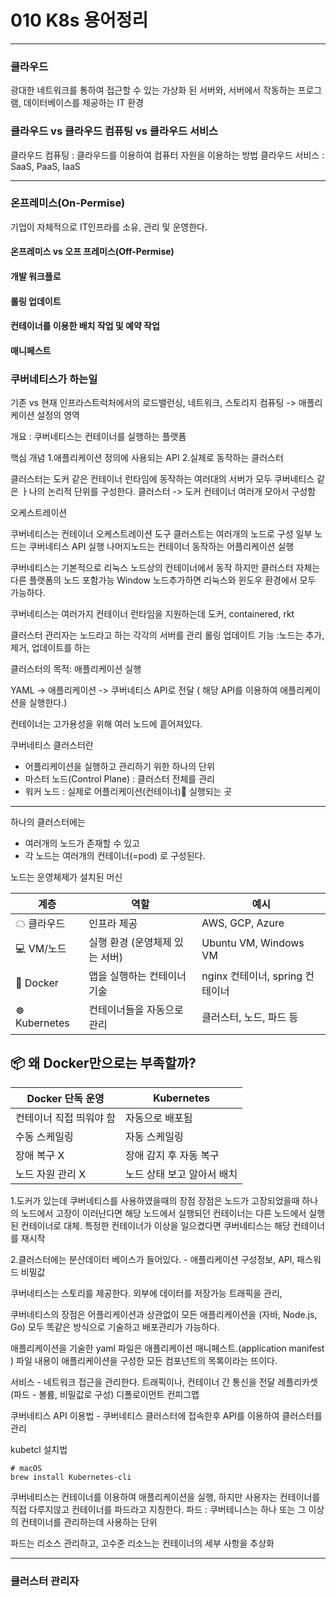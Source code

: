 
# 010 K8s 용어정리
---


### 클라우드 
광대한 네트워크를 통하여 접근할 수 있는 가상화 된 서버와, 서버에서 작동하는 프로그램, 데이터베이스를 제공하는 IT 환경

### 클라우드 vs 클라우드 컴퓨팅 vs 클라우드 서비스
클라우드 컴퓨팅 : 클라우드를 이용하여 컴퓨터 자원을 이용하는 방법
클라우드 서비스 : SaaS, PaaS, IaaS


----

### 온프레미스(On-Permise)

기업이 자체적으로 IT인프라를 소유, 관리 및 운영한다.

#### 온프레미스 vs 오프 프레미스(Off-Permise)



#### 개발 워크플로
#### 롤링 업데이트 
#### 컨테이너를 이용한 배치 작업 및 예약 작업

#### 매니페스트 


### 쿠버네티스가 하는일 

기존 vs 현재 
인프라스트럭처에서의 로드밸런싱, 네트워크, 스토리지 컴퓨팅
-> 애플리케이션 설정의 영역

개요 : 
쿠버네티스는 컨테이너를 실행하는 플랫폼

핵심 개념 
1.애플리케이션 정의에 사용되는 API 
2.실제로 동작하는 클러스터 

클러스터는 도커 같은 컨테이너 런타임에 동작하는 여러대의 서버가 모두 쿠버네티스 같은 ㅏ나의 논리적 단위를 구성한다.
클러스터 -> 도커 컨테이너 여러개 모아서 구성함 

오케스트레이션 

쿠버네티스는 컨테이너 오케스트레이션 도구 
클러스트는 여러개의 노드로 구성
일부 노드는 쿠버네티스 API 실행
나머지노드는 컨테이너 동작하는 어플리케이션 실행

쿠버네티스는 기본적으로  리눅스 노드상의 컨테이너에서 동작
하지만 클러스터 자체는 다른 플랫폼의 노드 포함가능
Window 노드추가하면 리눅스와 윈도우 환경에서 모두 가능하다.

쿠버네티스는 여러가지 컨테이너 런타임을 지원하는데 도커,  containered, rkt 


클러스터 관리자는 노드라고 하는 각각의 서버를 관리 
롤링 업데이트 기능 :노드는 추가, 제거, 업데이트를 하는 

클러스터의 목적: 애플리케이션 실행 

YAML -> 애플리케이션 -> 쿠버네티스 API로 전달 ( 해당 API를 이용하여 애플리케이션을 실행한다.)

컨테이너는 고가용성을 위해 여러 노드에 흩어져있다.


쿠버네티스 클러스터란 
- 어플리케이션을 실행하고 관리하기 위한 하나의 단위 
- 마스터 노드(Control Plane) : 클러스터 전체를 관리 
- 워커 노드  : 실제로 어플리케이션(컨테이너) 실행되는 곳 
  

---

하나의 클러스터에는 

- 여러개의 노드가 존재할 수 있고
- 각 노드는 여러개의 컨테이너(=pod) 로 구성된다.


노드는 운영체제가 설치된 머신

|계층|역할|예시|
|---|---|---|
|☁ 클라우드|인프라 제공|AWS, GCP, Azure|
|💻 VM/노드|실행 환경 (운영체제 있는 서버)|Ubuntu VM, Windows VM|
|🐳 Docker|앱을 실행하는 컨테이너 기술|nginx 컨테이너, spring 컨테이너|
|☸ Kubernetes|컨테이너들을 자동으로 관리|클러스터, 노드, 파드 등|

## 📦 왜 Docker만으로는 부족할까?

|Docker 단독 운영|Kubernetes|
|---|---|
|컨테이너 직접 띄워야 함|자동으로 배포됨|
|수동 스케일링|자동 스케일링|
|장애 복구 X|장애 감지 후 자동 복구|
|노드 자원 관리 X|노드 상태 보고 알아서 배치|

1.도커가 있는데 쿠버네티스를 사용하였을때의 장점 
장점은 노드가 고장되었을때 
하나의 노드에서 고장이 이러난다면 해당 노드에서 실행되던 컨테이너는 다른 노드에서 실행된 컨테이너로 대체. 특정한 컨테이너가 이상을 일으켰다면 쿠버네티스는 해당 컨테이너를 재시작 

2.클러스터에는 분산데이터 베이스가 들어있다. - 애플리케이션 구성정보, APl, 패스워드 비밀값 

쿠버네티스는 스토리를 제공한다. 외부에 데이터를 저장가능 
트래픽을 관리,


쿠버네티스의 장점은 어플리케이션과 상관없이 모든 애플리케이션을 (자바, Node.js, Go)
모두 똑같은 방식으로 기술하고 배포관리가 가능하다.

애플리케이션을 기술한 yaml 파일은 애플리케이션 매니페스트.(application manifest )
파일 내용이 애플리케이션을 구성한 모든 컴포넌트의 목록이라는 뜨이다.


서비스  - 네트워크 접근을 관리한다.  트래픽이나, 컨테이너 간 통신을 전달 
레플리카셋 (파드 - 볼륨, 비밀값로 구성)
디폴로이먼트
컨피그맵 

쿠버네티스 API 이용법  - 쿠버네티스 클러스터에 접속한후 API를 이용하여 클러스터를 관리

kubetcl 설치법 

```
# macOS
brew install Kubernetes-cli
```


쿠버네티스는 컨테이너를 이용하여 애플리케이션을 실행, 하지만 사용자는 컨테이너를 직접 다루지않고 컨테이너를 파드라고 지칭한다.
파드 : 쿠버테니스는 하나 또는 그 이상의 컨테이너를 관리하는데 사용하는 단위 

파드는 리소스 관리하고, 고수준 리소느는 컨테이너의 세부 사항을 추상화 



------

### 클러스터 관리자 

